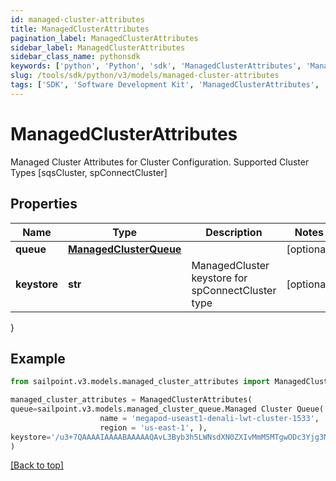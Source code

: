 ```yaml
---
id: managed-cluster-attributes
title: ManagedClusterAttributes
pagination_label: ManagedClusterAttributes
sidebar_label: ManagedClusterAttributes
sidebar_class_name: pythonsdk
keywords: ['python', 'Python', 'sdk', 'ManagedClusterAttributes', 'ManagedClusterAttributes'] 
slug: /tools/sdk/python/v3/models/managed-cluster-attributes
tags: ['SDK', 'Software Development Kit', 'ManagedClusterAttributes', 'ManagedClusterAttributes']
---
```


# ManagedClusterAttributes

Managed Cluster Attributes for Cluster Configuration. Supported Cluster Types [sqsCluster, spConnectCluster]

## Properties

Name | Type | Description | Notes
------------ | ------------- | ------------- | -------------
**queue** | [**ManagedClusterQueue**](managed-cluster-queue) |  | [optional] 
**keystore** | **str** | ManagedCluster keystore for spConnectCluster type | [optional] 
}

## Example

```python
from sailpoint.v3.models.managed_cluster_attributes import ManagedClusterAttributes

managed_cluster_attributes = ManagedClusterAttributes(
queue=sailpoint.v3.models.managed_cluster_queue.Managed Cluster Queue(
                    name = 'megapod-useast1-denali-lwt-cluster-1533', 
                    region = 'us-east-1', ),
keystore='/u3+7QAAAAIAAAABAAAAAQAvL3Byb3h5LWNsdXN0ZXIvMmM5MTgwODc3Yjg3MW'
)

```
[[Back to top]](#) 

